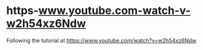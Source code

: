 # https-www.youtube.com-watch-v-w2h54xz6Ndw
Following the tutorial at https://www.youtube.com/watch?v=w2h54xz6Ndw
